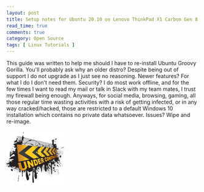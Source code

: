 ```yaml
---
layout: post
title: Setup notes for Ubuntu 20.10 on Lenovo ThinkPad X1 Carbon Gen 8
read_time: true
comments: true
category: Open Source 
tags: [ Linux Tutorials ]
---
```


This guide was written to help me should I have to re-install Ubuntu Groovy Gorilla. You'll probably ask why an older distro? Despite being out of support I do not upgrade as I just see no reasoning. Newer features? For what I do I don't need them. Security? I do most work offline, and for the few times I want to read my mail or talk in Slack with my team mates, I trust my firewall being enough. Anyways, for social media, browsing, gaming, all those regular time wasting activities with a risk of getting infected, or in any way cracked/hacked, those are restricted to a default Windows 10 installation which contains no private data whatsoever. Issues? Wipe and re-image.

![](/assets/under-construction.png)
